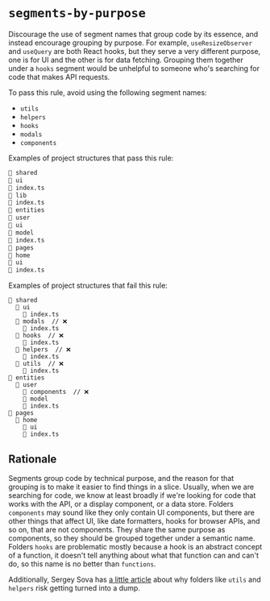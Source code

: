 # `segments-by-purpose`

Discourage the use of segment names that group code by its essence, and instead encourage grouping by purpose. For example, `useResizeObserver` and `useQuery` are both React hooks, but they serve a very different purpose, one is for UI and the other is for data fetching. Grouping them together under a `hooks` segment would be unhelpful to someone who's searching for code that makes API requests.

To pass this rule, avoid using the following segment names:

- `utils`
- `helpers`
- `hooks`
- `modals`
- `components`

Examples of project structures that pass this rule:

```md
📂 shared
📂 ui
📄 index.ts
📂 lib
📄 index.ts
📂 entities
📂 user
📂 ui
📂 model
📄 index.ts
📂 pages
📂 home
📂 ui
📄 index.ts
```

Examples of project structures that fail this rule:

```
📂 shared
  📂 ui
    📄 index.ts
  📂 modals  // ❌
    📄 index.ts
  📂 hooks  // ❌
    📄 index.ts
  📂 helpers  // ❌
    📄 index.ts
  📂 utils  // ❌
    📄 index.ts
📂 entities
  📂 user
    📂 components  // ❌
    📂 model
    📄 index.ts
📂 pages
  📂 home
    📂 ui
    📄 index.ts
```

## Rationale

Segments group code by technical purpose, and the reason for that grouping is to make it easier to find things in a slice. Usually, when we are searching for code, we know at least broadly if we're looking for code that works with the API, or a display component, or a data store. Folders `components` may sound like they only contain UI components, but there are other things that affect UI, like date formatters, hooks for browser APIs, and so on, that are not components. They share the same purpose as components, so they should be grouped together under a semantic name. Folders `hooks` are problematic mostly because a hook is an abstract concept of a function, it doesn't tell anything about what that function can and can't do, so this name is no better than `functions`.

Additionally, Sergey Sova has [a little article](https://dev.to/sergeysova/why-utils-helpers-is-a-dump-45fo) about why folders like `utils` and `helpers` risk getting turned into a dump.
